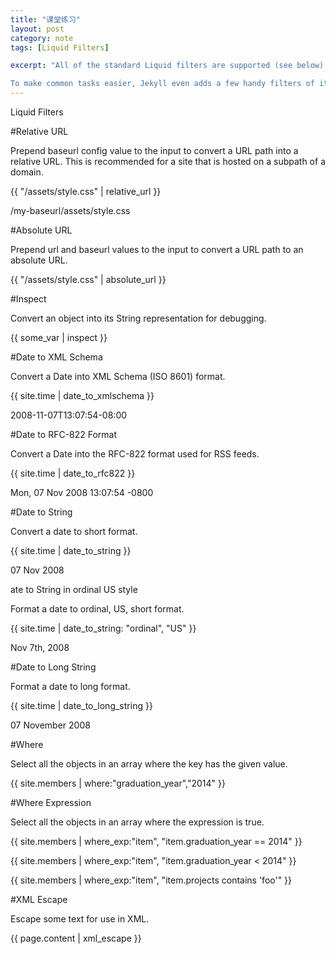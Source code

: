 ```yaml
---
title: "课堂练习"
layout: post
category: note
tags: [Liquid Filters]

excerpt: "All of the standard Liquid filters are supported (see below).

To make common tasks easier, Jekyll even adds a few handy filters of its own, all of which you can find on this page. You can also create your own filters using plugins."
---
```




 Liquid Filters

#Relative URL

Prepend baseurl config value to the input to convert a URL path into a relative URL. This is recommended for a site that is hosted on a subpath of a domain.

{{ "/assets/style.css" | relative_url }}

/my-baseurl/assets/style.css


#Absolute URL

Prepend url and baseurl values to the input to convert a URL path to an absolute URL.

{{ "/assets/style.css" | absolute_url }}



#Inspect

Convert an object into its String representation for debugging.

{{ some_var | inspect }}


#Date to XML Schema

Convert a Date into XML Schema (ISO 8601) format.

{{ site.time | date_to_xmlschema }}

2008-11-07T13:07:54-08:00


#Date to RFC-822 Format

Convert a Date into the RFC-822 format used for RSS feeds.

{{ site.time | date_to_rfc822 }}

Mon, 07 Nov 2008 13:07:54 -0800



#Date to String

Convert a date to short format.

{{ site.time | date_to_string }}

07 Nov 2008


ate to String in ordinal US style

Format a date to ordinal, US, short format.

{{ site.time | date_to_string: "ordinal", "US" }}

Nov 7th, 2008


#Date to Long String

Format a date to long format.

{{ site.time | date_to_long_string }}

07 November 2008


#Where

Select all the objects in an array where the key has the given value.

{{ site.members | where:"graduation_year","2014" }}

#Where Expression

Select all the objects in an array where the expression is true. 

{{ site.members | where_exp:"item",
"item.graduation_year == 2014" }}

{{ site.members | where_exp:"item",
"item.graduation_year < 2014" }}

{{ site.members | where_exp:"item",
"item.projects contains 'foo'" }}



#XML Escape

Escape some text for use in XML.

{{ page.content | xml_escape }}








